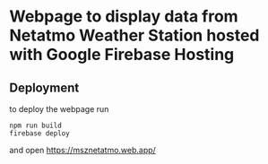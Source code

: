 # Webpage to display data from Netatmo Weather Station hosted with Google Firebase Hosting

## Deployment

to deploy the webpage run

```
npm run build
firebase deploy
```

and open https://msznetatmo.web.app/
